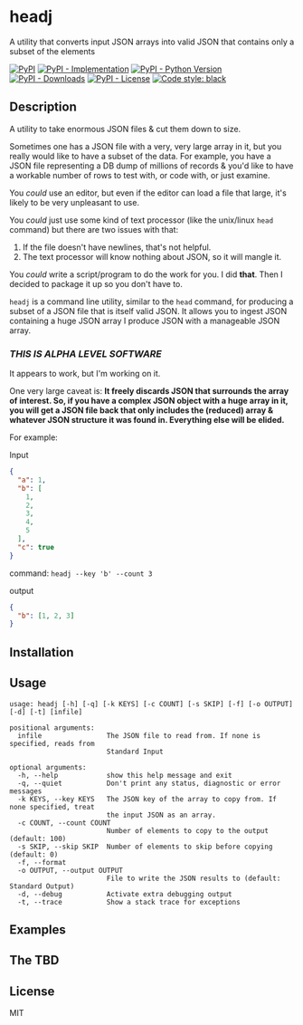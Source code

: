 # headj
A utility that converts input JSON arrays into valid JSON that contains only a subset of the elements

[![PyPI](https://img.shields.io/pypi/v/headj?style=flat-square)](https://pypi.org/project/headj)
[![PyPI - Implementation](https://img.shields.io/pypi/implementation/headj?style=flat-square)](https://pypi.org/project/headj)
[![PyPI - Python Version](https://img.shields.io/pypi/pyversions/headj?style=flat-square)](https://pypi.org/project/headj)
[![PyPI - Downloads](https://img.shields.io/pypi/dm/headj?style=flat-square)](https://pypistats.org/packages/headj)
[![PyPI - License](https://img.shields.io/pypi/l/headj?style=flat-square)](https://opensource.org/licenses/MIT)
[![Code style: black](https://img.shields.io/badge/code%20style-black-000000.svg)](https://github.com/psf/black)


## Description

A utility to take enormous JSON files & cut them down to size.

Sometimes one has a JSON file with a very, very large array in it, but you really would like to have a
subset of the data. For example, you have a JSON file representing a DB dump of millions of records &
you'd like to have a workable number of rows to test with, or code with, or just examine.

You _could_ use an editor, but even if the editor can load a file that large, it's likely to be very
unpleasant to use.

You _could_ just use some kind of text processor (like the unix/linux `head` command)
but there are two issues with that:
1. If the file doesn't have newlines, that's not helpful.
2. The text processor will know nothing about JSON, so it will mangle it.

You _could_ write a script/program to do the work for you. I did **that**. Then I decided to package it up so
you don't have to.

`headj` is a command line utility, similar to the `head` command, for producing a subset of a JSON file that is
itself valid JSON. It allows you to ingest JSON containing a huge JSON array I produce JSON with a manageable JSON
array.

### _THIS IS ALPHA LEVEL SOFTWARE_

It appears to work, but I'm working on it.

One very large caveat is: **It freely discards JSON that surrounds the array of interest. So, if you have
a complex JSON object with a huge array in it, you will get a JSON file back that only includes the
(reduced) array & whatever JSON structure it was found in. Everything else will be elided.**

For example:

Input

```json
{
  "a": 1,
  "b": [
    1,
    2,
    3,
    4,
    5
  ],
  "c": true
}
```

command: `headj --key 'b' --count 3`

output
```json
{
  "b": [1, 2, 3]
}
```

## Installation

## Usage

```
usage: headj [-h] [-q] [-k KEYS] [-c COUNT] [-s SKIP] [-f] [-o OUTPUT] [-d] [-t] [infile]

positional arguments:
  infile                The JSON file to read from. If none is specified, reads from
                        Standard Input

optional arguments:
  -h, --help            show this help message and exit
  -q, --quiet           Don't print any status, diagnostic or error messages
  -k KEYS, --key KEYS   The JSON key of the array to copy from. If none specified, treat
                        the input JSON as an array.
  -c COUNT, --count COUNT
                        Number of elements to copy to the output (default: 100)
  -s SKIP, --skip SKIP  Number of elements to skip before copying (default: 0)
  -f, --format
  -o OUTPUT, --output OUTPUT
                        File to write the JSON results to (default: Standard Output)
  -d, --debug           Activate extra debugging output
  -t, --trace           Show a stack trace for exceptions

```

## Examples

## The TBD

## License
MIT
